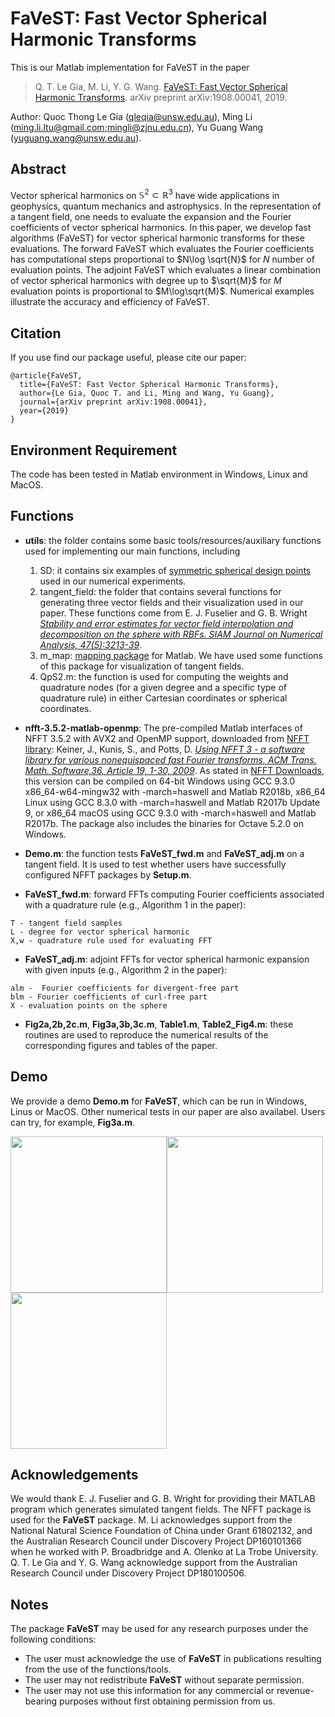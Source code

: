 # FaVeST: Fast Vector Spherical Harmonic Transforms
This is our Matlab implementation for FaVeST in the paper

>Q. T. Le Gia, M. Li, Y. G. Wang. [FaVeST: Fast Vector Spherical Harmonic Transforms](https://arxiv.org/abs/1908.00041). arXiv preprint arXiv:1908.00041, 2019.

Author: Quoc Thong Le Gia (qleqia@unsw.edu.au), Ming Li (ming.li.ltu@gmail.com;mingli@zjnu.edu.cn), Yu Guang Wang (yuguang.wang@unsw.edu.au).

## Abstract
Vector spherical harmonics on $\mathbb{S}^{2}\subset \mathbb{R}^3$ have wide applications in geophysics, quantum mechanics and astrophysics. In the representation of a tangent field, one needs to evaluate the expansion and the Fourier coefficients of vector spherical harmonics. In this paper, we develop fast algorithms (FaVeST) for vector spherical harmonic transforms for these evaluations. The forward FaVeST which evaluates the Fourier coefficients has computational steps proportional to $N\log \sqrt{N}$ for $N$ number of evaluation points. The adjoint FaVeST which evaluates a linear combination of vector spherical harmonics with degree up to $\sqrt{M}$ for $M$ evaluation points is proportional to $M\log\sqrt{M}$. Numerical examples illustrate the accuracy and efficiency of FaVeST.

## Citation 
If you use find our package useful, please cite our paper:
```
@article{FaVeST,
  title={FaVeST: Fast Vector Spherical Harmonic Transforms},
  author={Le Gia, Quoc T. and Li, Ming and Wang, Yu Guang},
  journal={arXiv preprint arXiv:1908.00041},
  year={2019}
}
```
## Environment Requirement
The code has been tested in Matlab environment in Windows, Linux and MacOS. 

## Functions
* **utils**: the folder contains some basic tools/resources/auxiliary functions used for implementing our main functions, including
   1. SD: it contains six examples of [symmetric spherical design points](https://web.maths.unsw.edu.au/~rsw/Sphere/EffSphDes/ss.html) used in our numerical experiments.
   2. tangent_field: the folder that contains several functions for generating three vector fields and their visualization used in our paper. These functions come from E. J. Fuselier and G. B. Wright [*Stability and error estimates for vector field interpolation and decomposition on the sphere with RBFs. SIAM Journal on Numerical Analysis, 47(5):3213-39*](https://epubs.siam.org/doi/abs/10.1137/080730901).
   3. m_map: [mapping package](https://www.eoas.ubc.ca/~rich/map.html#ack) for Matlab. We have used some functions of this package for visualization of tangent fields. 
   4. QpS2.m: the function is used for computing the weights and quadrature nodes (for a given degree and a specific type of quadrature rule) in either Cartesian coordinates or spherical coordinates. 

* **nfft-3.5.2-matlab-openmp**: The pre-compiled Matlab interfaces of NFFT 3.5.2 with AVX2 and OpenMP support, downloaded from [NFFT library](https://www-user.tu-chemnitz.de/~potts/nfft/): Keiner, J., Kunis, S., and Potts, D. [*Using NFFT 3 - a software library for various nonequispaced fast Fourier transforms, ACM Trans. Math. Software,36, Article 19, 1-30, 2009*](https://dl.acm.org/citation.cfm?id=1555388). As stated in [NFFT Downloads](https://www-user.tu-chemnitz.de/~potts/nfft/download.php), this version can be compiled on 64-bit Windows using GCC 9.3.0 x86_64-w64-mingw32 with -march=haswell and Matlab R2018b, x86_64 Linux using GCC 8.3.0 with -march=haswell and Matlab R2017b Update 9, or x86_64 macOS using GCC 9.3.0 with -march=haswell and Matlab R2017b. The package also includes the binaries for Octave 5.2.0 on Windows.

* **Demo.m**: the function tests **FaVeST_fwd.m** and **FaVeST_adj.m** on a tangent field. It is used to test whether users have successfully configured NFFT packages by **Setup.m**. 

* **FaVeST_fwd.m**: forward FFTs computing Fourier coefficients associated with a quadrature rule (e.g., Algorithm 1 in the paper):
```
T - tangent field samples
L - degree for vector spherical harmonic
X,w - quadrature rule used for evaluating FFT
```

* **FaVeST_adj.m**: adjoint FFTs for vector spherical harmonic expansion with given inputs (e.g., Algorithm 2 in the paper): 
```
alm -  Fourier coefficients for divergent-free part
blm - Fourier coefficients of curl-free part
X - evaluation points on the sphere
```


* **Fig2a,2b,2c.m**, **Fig3a,3b,3c.m**, **Table1.m**, **Table2_Fig4.m**: these routines are used to reproduce the numerical results of the corresponding figures and tables of the paper.

## Demo
We provide a demo **Demo.m** for **FaVeST**, which can be run in Windows, Linus or MacOS. Other numerical tests in our paper are also availabel. Users can try, for example, **Fig3a.m**. 

<img src="https://github.com/mingli-ai/FaVeST/blob/master/images/vf_1_gl.png" width="250"><img src="https://github.com/mingli-ai/FaVeST/blob/master/images/vf_1_rec_gl.png" width="250"><img src="https://github.com/mingli-ai/FaVeST/blob/master/images/vf_1_err_gl.png" width="250">


## Acknowledgements
We would thank E. J. Fuselier and G. B. Wright for providing their MATLAB program which generates simulated tangent fields. The NFFT package is used for the **FaVeST** package.  M. Li acknowledges support from the National Natural Science Foundation of China under Grant 61802132, and the Australian Research Council under Discovery Project
DP160101366 when he worked with P. Broadbridge and A. Olenko at La Trobe University. Q. T. Le Gia and Y. G. Wang acknowledge support from the Australian Research Council under Discovery Project DP180100506.

## Notes
The package **FaVeST** may be used for any research purposes under the following conditions:
* The user must acknowledge the use of **FaVeST** in publications resulting from the use of the functions/tools.
* The user may not redistribute **FaVeST** without separate permission.
* The user may not use this information for any commercial or revenue-bearing purposes without first obtaining permission from us.
